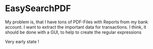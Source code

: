 # EasySearchPDF
My problem is, that I have tons of PDF-Files with Reports from my bank account.
I want to extract the important data for transactions.
I think, it should be done with a GUI, to help to create the regular expressions

Very early state !
